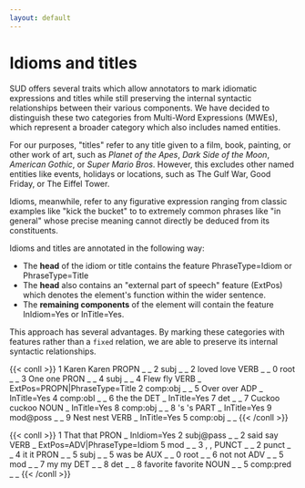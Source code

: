 ```yaml
---
layout: default
---
```

# Idioms and titles

SUD offers several traits which allow annotators to mark idiomatic expressions and titles while still preserving the internal syntactic relationships between their various components. We have decided to distinguish these two categories from Multi-Word Expressions (MWEs), which represent a broader category which also includes named entities.

For our purposes, "titles" refer to any title given to a film, book, painting, or other work of art, such as *Planet of the Apes*, *Dark Side of the Moon*, *American Gothic*, or *Super Mario Bros*. However, this excludes other named entities like events, holidays or locations, such as The Gulf War, Good Friday, or The Eiffel Tower.

Idioms, meanwhile, refer to any figurative expression ranging from classic examples like "kick the bucket" to to extremely common phrases like "in general" whose precise meaning cannot directly be deduced from its constituents.

Idioms and titles are annotated in the following way:

- The **head** of the idiom or title contains the feature PhraseType=Idiom or PhraseType=Title
- The **head** also contains an "external part of speech" feature (ExtPos) which denotes the element's function within the wider sentence.
- The **remaining components** of the element will contain the feature InIdiom=Yes or InTitle=Yes.

This approach has several advantages. By marking these categories with features rather than a `fixed` relation, we are able to preserve its internal syntactic relationships.  

{{< conll >}}
1	Karen	Karen	PROPN	_	_	2	subj	_	_
2	loved	love	VERB	_	_	0	root	_	_
3	One	one	PRON	_	_	4	subj	_	_
4	Flew	fly	VERB	_	ExtPos=PROPN|PhraseType=Title	2	comp:obj	_	_
5	Over	over	ADP	_	InTitle=Yes	4	comp:obl	_	_
6	the	the	DET	_	InTitle=Yes	7	det	_	_
7	Cuckoo	cuckoo	NOUN	_	InTitle=Yes	8	comp:obj	_	_
8	's	's	PART	_	InTitle=Yes	9	mod@poss	_	_
9	Nest	nest	VERB	_	InTitle=Yes	5	comp:obj	_	_
{{< /conll >}}

{{< conll >}}
1	That	that	PRON	_	InIdiom=Yes	2	subj@pass	_	_
2	said	say	VERB	_	ExtPos=ADV|PhraseType=Idiom	5	mod	_	_
3	,	,	PUNCT	_	_	2	punct	_	_
4	it	it	PRON	_	_	5	subj	_	_
5	was	be	AUX	_	_	0	root	_	_
6	not	not	ADV	_	_	5	mod	_	_
7	my	my	DET	_	_	8	det	_	_
8	favorite	favorite	NOUN	_	_	5	comp:pred	_	_
{{< /conll >}}
